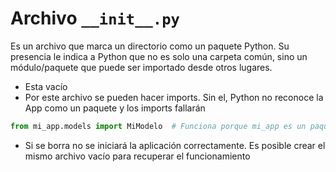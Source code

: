 # Archivo `__init__.py`

Es un archivo que marca un directorio como un paquete Python. Su presencia le indica a Python que no es solo una carpeta común, sino un módulo/paquete que puede ser importado desde otros lugares.

- Esta vacío
- Por este archivo se pueden hacer imports. Sin el, Python no reconoce la App como un paquete y los imports fallarán

```python
from mi_app.models import MiModelo  # Funciona porque mi_app es un paquete
```

- Si se borra no se iniciará la aplicación correctamente. Es posible crear el mismo archivo vacío para recuperar el funcionamiento